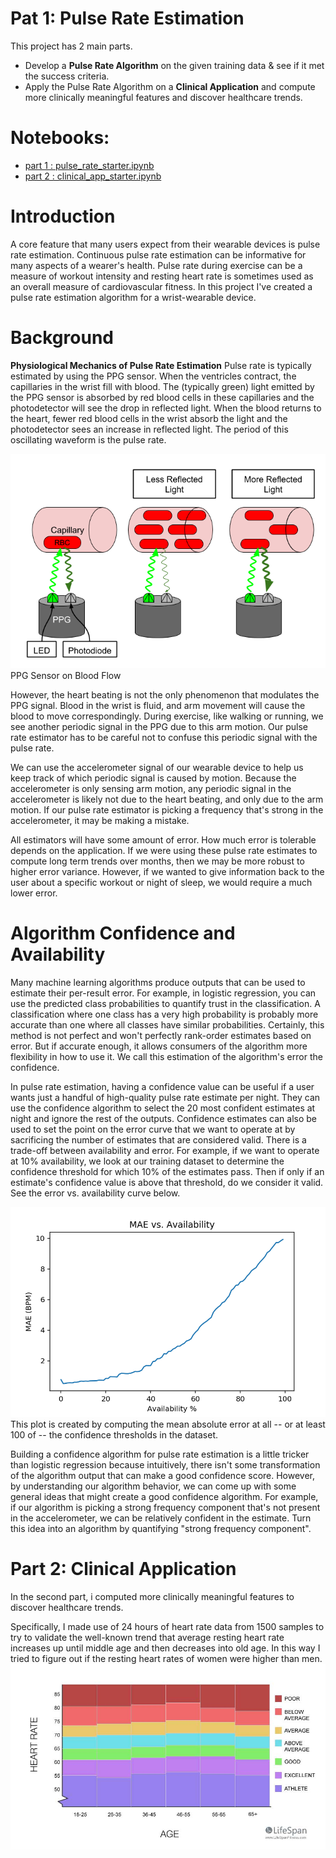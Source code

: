 # Pat 1: Pulse Rate Estimation
This project has 2 main parts.

- Develop a **Pulse Rate Algorithm** on the given training data & see if it met the success criteria.
- Apply the Pulse Rate Algorithm on a **Clinical Application** and compute more clinically meaningful features and discover healthcare trends.

# Notebooks:
 - [part 1 : pulse_rate_starter.ipynb](https://nbviewer.jupyter.org/github/verbeemen/Udacity-AI-for-Healthcare/blob/main/Proj_4_-_Motion_Compensated_Pulse_rate_estimation/Part%201%20-%20Pulse%20Rate%20Algorithm/pulse_rate_starter.ipynb)
 - [part 2 : clinical_app_starter.ipynb](https://nbviewer.jupyter.org/github/verbeemen/Udacity-AI-for-Healthcare/blob/main/Proj_4_-_Motion_Compensated_Pulse_rate_estimation/part%202%20-%20Clinical%20Application/clinical_app_starter.ipynb)


# Introduction
A core feature that many users expect from their wearable devices is pulse rate estimation. Continuous pulse rate estimation can be informative for many aspects of a wearer's health. Pulse rate during exercise can be a measure of workout intensity and resting heart rate is sometimes used as an overall measure of cardiovascular fitness. In this project I've created a pulse rate estimation algorithm for a wrist-wearable device. 

# Background
**Physiological Mechanics of Pulse Rate Estimation**
Pulse rate is typically estimated by using the PPG sensor. When the ventricles contract, the capillaries in the wrist fill with blood. The (typically green) light emitted by the PPG sensor is absorbed by red blood cells in these capillaries and the photodetector will see the drop in reflected light. When the blood returns to the heart, fewer red blood cells in the wrist absorb the light and the photodetector sees an increase in reflected light. The period of this oscillating waveform is the pulse rate.

<img src="https://raw.githubusercontent.com/verbeemen/Udacity-AI-for-Healthcare/main/Proj_4_-_Motion_Compensated_Pulse_rate_estimation/images/ppg-mechanics.png"/>
PPG Sensor on Blood Flow  
  
    
However, the heart beating is not the only phenomenon that modulates the PPG signal. Blood in the wrist is fluid, and arm movement will cause the blood to move correspondingly. During exercise, like walking or running, we see another periodic signal in the PPG due to this arm motion. Our pulse rate estimator has to be careful not to confuse this periodic signal with the pulse rate.

We can use the accelerometer signal of our wearable device to help us keep track of which periodic signal is caused by motion. Because the accelerometer is only sensing arm motion, any periodic signal in the accelerometer is likely not due to the heart beating, and only due to the arm motion. If our pulse rate estimator is picking a frequency that's strong in the accelerometer, it may be making a mistake.

All estimators will have some amount of error. How much error is tolerable depends on the application. If we were using these pulse rate estimates to compute long term trends over months, then we may be more robust to higher error variance. However, if we wanted to give information back to the user about a specific workout or night of sleep, we would require a much lower error.

# Algorithm Confidence and Availability
Many machine learning algorithms produce outputs that can be used to estimate their per-result error. For example, in logistic regression, you can use the predicted class probabilities to quantify trust in the classification. A classification where one class has a very high probability is probably more accurate than one where all classes have similar probabilities. Certainly, this method is not perfect and won't perfectly rank-order estimates based on error. But if accurate enough, it allows consumers of the algorithm more flexibility in how to use it. We call this estimation of the algorithm's error the confidence.

In pulse rate estimation, having a confidence value can be useful if a user wants just a handful of high-quality pulse rate estimate per night. They can use the confidence algorithm to select the 20 most confident estimates at night and ignore the rest of the outputs. Confidence estimates can also be used to set the point on the error curve that we want to operate at by sacrificing the number of estimates that are considered valid. There is a trade-off between availability and error. For example, if we want to operate at 10% availability, we look at our training dataset to determine the confidence threshold for which 10% of the estimates pass. Then if only if an estimate's confidence value is above that threshold, do we consider it valid. See the error vs. availability curve below.

<img src="https://raw.githubusercontent.com/verbeemen/Udacity-AI-for-Healthcare/main/Proj_4_-_Motion_Compensated_Pulse_rate_estimation/images/error-vs-availability.png"/>
This plot is created by computing the mean absolute error at all -- or at least 100 of -- the confidence thresholds in the dataset.

Building a confidence algorithm for pulse rate estimation is a little tricker than logistic regression because intuitively, there isn't some transformation of the algorithm output that can make a good confidence score. However, by understanding our algorithm behavior, we can come up with some general ideas that might create a good confidence algorithm. For example, if our algorithm is picking a strong frequency component that's not present in the accelerometer, we can be relatively confident in the estimate. Turn this idea into an algorithm by quantifying "strong frequency component".


# Part 2: Clinical Application
In the second part, i computed more clinically meaningful features to discover healthcare trends.

Specifically, I made use of 24 hours of heart rate data from 1500 samples to try to validate the well-known trend that average resting heart rate increases up until middle age and then decreases into old age. In this way I tried to figure out if the resting heart rates of women were higher than men. 
<img src="https://raw.githubusercontent.com/verbeemen/Udacity-AI-for-Healthcare/main/Proj_4_-_Motion_Compensated_Pulse_rate_estimation/images/heart-rate-age-reference-chart.jpg"/>
